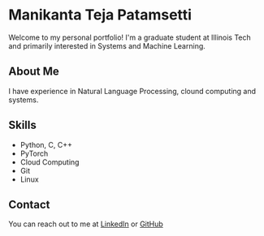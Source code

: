 # Manikanta Teja Patamsetti
Welcome to my personal portfolio! I'm a graduate student at Illinois Tech and primarily interested in Systems and Machine Learning.

## About Me
I have experience in Natural Language Processing, clound computing and systems.

## Skills
- Python, C, C++
- PyTorch
- Cloud Computing
- Git
- Linux

## Contact
You can reach out to me at [LinkedIn](https://www.linkedin.com/in/manikanta-patamsetti/) or [GitHub](https://github.com/manikantateja973)
